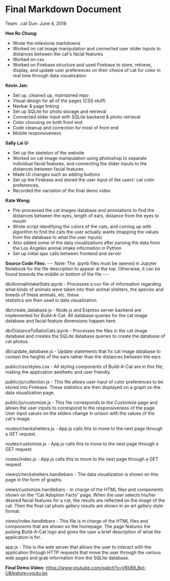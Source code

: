 # Final Markdown Document #

Team: .cat
Due: June 4, 2018

**Hee Ro Chung:**
  * Wrote the milestone markdowns
  * Worked on cat image manipulation and connected user slider inputs to distances between the cat's facial
  features
  * Worked on css
  * Worked on Firebase structure and used Firebase to store, retrieve, display, and update user preferences on
  their choice of cat fur color in real time through data visualization

**Kevin Jan:**
  * Set up, cleaned up, maintained repo
  * Visual design for all of the pages (CSS stuff)
  * Navbar & page linking
  * Set up SQLite for photo storage and retrieval
  * Connected slider input with SQLite backend & photo retrieval
  * Color choosing on both front end
  * Code cleanup and correction for most of front end
  * Mobile responsiveness


**Sally Lai U:**
  * Set up the skeleton of the website
  * Worked on cat image manipulation using photoshop to separate individual facial features, and connecting the slider
  inputs to the distances between facial features
  * Made UI changes such as adding buttons
  * Set up the Firebase and stored the user input of the users' cat color preferences.
  * Recorded the narration of the final demo video

**Kate Wong:**
  * Pre-processed the cat images database and annotations to find the distances between the eyes, length of ears,
  distance from the eyes to mouth
  * Wrote script identifying the colors of the cats, and coming up with algorithm to find the
  cats the user actually wants (mapping the values from the database to what the user inputs)
  * Also added some of the data visualizations after parsing the data from the Los Angeles animal intake information
  in Python
  * Set up initial ajax calls between frontend and server



**Source Code Files:**
--- Note: The .ipynb files must be opened in Jupyter Notebook for the file description to appear at the top. Otherwise, it can
be found towards the middle or bottom of the file ---


db/AnimalIntakeStats.ipynb - Processes a csv file of information regarding what kinds of animals were taken
                            into their animal shelters, the species and breeds of these animals, etc. these   
                            statistics are then used in data visualization

db/create_database.js - Node.js and Express server backend are implemented for Build-A-Cat. All database
                        queries for the cat image database and facial feature dimensions happen here.

db/DistanceToRatioCats.ipynb - Processes the files in the cat image database and creates the
                              SQLite database queries to create the database of cat photos.

db/update_database.js - Update statements that fix cat image database to contain the heights of the ears
                        rather than the distances between the ears.

public/css/styles.css - All styling components of Build-A-Cat are in this file, making the application
                        aesthetic and user friendly.

public/js/collection.js - This file allows user input of color preferences to be stored into Firebase. These
                          statistics are then displayed on a graph on the data visualization page.

public/js/customize.js - This file corresponds to the Customize page and allows the user inputs to correspond
                        to the responsiveness of the page. User input values on the sliders change in unison
                        with the values of the cat's image.

routes/checkshelters.js - App.js calls this to move to the next page through a GET request.

routes/customize.js - App.js calls this to move to the next page through a GET request.

routes/index.js - App.js calls this to move to the next page through a GET request.

views/checkshelters.handlebars - The data visualization is shown on this page in the form of graphs.

views/customize.handlebars -  In charge of the HTML files and components shown on the "Cat Adoption Facts"
                              page. When the user selects his/her desired facial features for a cat, the
                              results are reflected on the image of the cat. Then the final cat photo gallery
                              results are shown in an art gallery style format.

views/index.handlebars - This file is in charge of the HTML files and components that are shown on the homepage.
                        The page features the pulsing Build-A-Cat logo and gives the user a brief description of
                        what the application is for.

app.js - This is the web server that allows the user to interact with the application through HTTP requests that
          move the user through the various web pages and grab information from the SQLite database.


**Final Demo Video:**
https://www.youtube.com/watch?v=V6b89_8pl-U&feature=youtu.be
